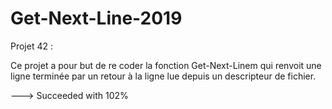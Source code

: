 # Get-Next-Line-2019
Projet 42 :

Ce projet a pour but de re coder la fonction Get-Next-Linem qui renvoit une ligne terminée par un retour à la ligne lue depuis un descripteur de fichier.

---> Succeeded with 102%
